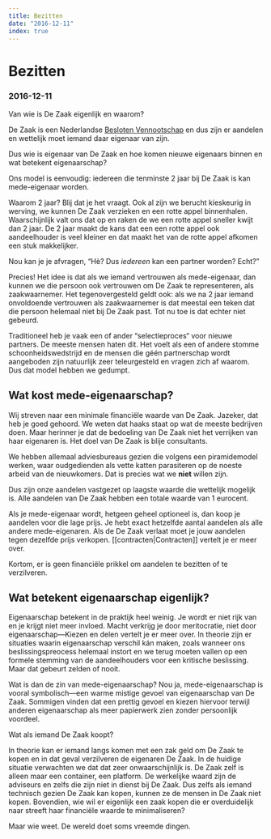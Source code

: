 ```yaml
---
title: Bezitten
date: "2016-12-11"
index: true
---
```

# Bezitten
### 2016-12-11

Van wie is De Zaak eigenlijk en waarom?

De Zaak is een Nederlandse [Besloten Vennootschap](https://nl.wikipedia.org/wiki/Besloten_vennootschap_met_beperkte_aansprakelijkheid) en dus zijn er aandelen en wettelijk moet iemand daar eigenaar van zijn.

Dus wie is eigenaar van De Zaak en hoe komen nieuwe eigenaars binnen en wat betekent eigenaarschap?

Ons model is eenvoudig: iedereen die tenminste 2 jaar bij De Zaak is kan mede-eigenaar worden.

Waarom 2 jaar? Blij dat je het vraagt. Ook al zijn we berucht kieskeurig in werving, we kunnen De Zaak verzieken en een rotte appel binnenhalen. Waarschijnlijk valt ons dat op en raken de we een rotte appel sneller kwijt dan 2 jaar. De 2 jaar maakt de kans dat een een rotte appel ook aandeelhouder is veel kleiner en dat maakt het van de rotte appel afkomen een stuk makkelijker.

Nou kan je je afvragen, “Hè? Dus *iedereen* kan een partner worden? Echt?”

Precies! Het idee is dat als we iemand vertrouwen als mede-eigenaar, dan kunnen we die persoon ook vertrouwen om De Zaak te representeren, als zaakwaarnemer. Het tegenovergesteld geldt ook: als we na 2 jaar iemand onvoldoende vertrouwen als zaakwaarnemer is dat meestal een teken dat die persoon helemaal niet bij De Zaak past. Tot nu toe is dat echter niet gebeurd.

Traditioneel heb je vaak een of ander “selectieproces“ voor nieuwe partners. De meeste mensen haten dit. Het voelt als een of andere stomme schoonheidswedstrijd en de mensen die géén partnerschap wordt aangeboden zijn natuurlijk zeer teleurgesteld en vragen zich af waarom. Dus dat model hebben we gedumpt.

## Wat kost mede-eigenaarschap?

Wij streven naar een minimale financiële waarde van De Zaak. Jazeker, dat heb je goed gehoord. We weten dat haaks staat op wat de meeste bedrijven doen. Maar herinner je dat de bedoeling van De Zaak niet het verrijken van haar eigenaren is. Het doel van De Zaak is blije consultants.

We hebben allemaal adviesbureaus gezien die volgens een piramidemodel werken, waar oudgedienden als vette katten parasiteren op de noeste arbeid van de nieuwkomers. Dat is precies wat we **niet** willen zijn.

Dus zijn onze aandelen vastgezet op laagste waarde die wettelijk mogelijk is. Alle aandelen van De Zaak hebben een totale waarde van 1 eurocent.

Als je mede-eigenaar wordt, hetgeen geheel optioneel is, dan koop je aandelen voor die lage prijs. Je hebt exact hetzelfde aantal aandelen als alle andere mede-eigenaren. Als de De Zaak verlaat moet je jouw aandelen tegen dezelfde prijs verkopen. [[contracten|Contracten]] vertelt je er meer over.

Kortom, er is geen financiële prikkel om aandelen te bezitten of te verzilveren.

## Wat betekent eigenaarschap eigenlijk?

Eigenaarschap betekent in de praktijk heel weinig. Je wordt er niet rijk van en je krijgt niet meer invloed. Macht verkrijg je door meritocratie, niet door eigenaarschap—Kiezen en delen vertelt je er meer over. In theorie zijn er situaties waarin eigenaarschap verschil kán maken, zoals wanneer ons beslissingspreocess helemaal instort en we terug moeten vallen op een formele stemming van de aandeelhouders voor een kritische beslissing. Maar dat gebeurt zelden of nooit.

Wat is dan de zin van mede-eigenaarschap? Nou ja, mede-eigenaarschap is vooral symbolisch—een warme mistige gevoel van eigenaarschap van De Zaak. Sommigen vinden dat een prettig gevoel en kiezen hiervoor terwijl anderen eigenaarschap als meer papierwerk zien zonder persoonlijk voordeel.

Wat als iemand De Zaak koopt?

In theorie kan er iemand langs komen met een zak geld om De Zaak te kopen en in dat geval verzilveren de eigenaren De Zaak. In de huidige situatie verwachten we dat dat zeer onwaarschijnlijk is. De Zaak zelf is alleen maar een container, een platform. De werkelijke waard zijn de adviseurs en zelfs die zijn niet in dienst bij De Zaak. Dus zelfs als iemand technisch gezien De Zaak kan kopen, kunnen ze de mensen in De Zaak niet kopen. Bovendien, wie wil er eigenlijk een zaak kopen die er overduidelijk naar streeft haar financiële waarde te minimaliseren?

Maar wie weet. De wereld doet soms vreemde dingen.
